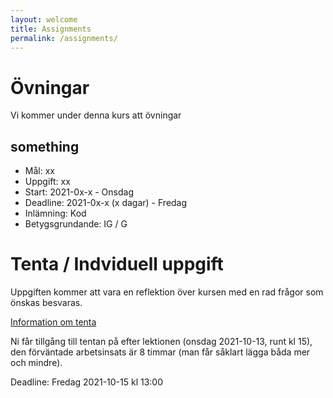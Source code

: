 ```yaml
---
layout: welcome
title: Assignments
permalink: /assignments/
---
```


# Övningar

Vi kommer under denna kurs att  övningar

## something
* Mål: xx
* Uppgift: xx
* Start: 2021-0x-x - Onsdag
* Deadline: 2021-0x-x (x dagar) - Fredag
* Inlämning: Kod
* Betygsgrundande: IG / G


# Tenta / Indviduell uppgift

Uppgiften kommer att vara en reflektion över kursen med en rad frågor som önskas besvaras.

[Information om tenta](tenta)

Ni får tillgång till tentan på efter lektionen (onsdag 2021-10-13, runt kl 15), den förväntade arbetsinsats är 8 timmar (man får såklart lägga båda mer och mindre).

Deadline: Fredag 2021-10-15 kl 13:00

